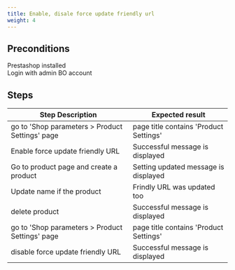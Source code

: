 ```yaml
---
title: Enable, disale force update friendly url
weight: 4
---
```


## Preconditions

Prestashop installed\
Login with admin BO account
## Steps
| Step Description | Expected result |
| ----- | ----- |
| go to 'Shop parameters > Product Settings' page | page title contains 'Product Settings' |
| Enable force update friendly URL | Successful message is displayed |
| Go to product page and create a product | Setting updated message is displayed |
| Update name if the product | Frindly URL was updated too |
| delete product | Successful message is displayed |
| go to 'Shop parameters > Product Settings' page | page title contains 'Product Settings' |
| disable force update friendly URL | Successful message is displayed |

